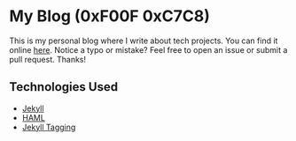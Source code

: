 # My Blog (0xF00F 0xC7C8)

This is my personal blog where I write about tech projects. You can find it
online [here](https://oslers.us/william). Notice a typo or mistake? Feel free to
open an issue or submit a pull request. Thanks!

## Technologies Used
* [Jekyll](http://jekyllrb.com/)
* [HAML](http://haml.info/)
* [Jekyll Tagging](https://github.com/pattex/jekyll-tagging)
